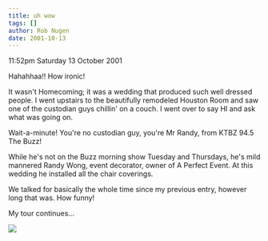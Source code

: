 ```yaml
---
title: uh wow
tags: []
author: Rob Nugen
date: 2001-10-13
---
```


<p class=date>11:52pm Saturday 13 October 2001</p>

<p>Hahahhaa!!  How ironic!</p>

<p>It wasn't Homecoming; it was a wedding that
produced such well dressed people.  I went upstairs to
the beautifully remodeled Houston Room and saw one of
the custodian guys chillin' on a couch.  I went over
to say HI and ask what was going on.</p>

<p>Wait-a-minute!  You're no custodian guy, you're Mr
Randy, from KTBZ 94.5 The Buzz!</p>

<p>While he's not on the Buzz morning show Tuesday and
Thursdays, he's mild mannered Randy Wong, event
decorator, owner of A Perfect Event.  At this wedding
he installed all the chair coverings.</p>

<p>We talked for basically the whole time since my
previous entry, however long that was.  How funny!</p>

<p>My tour continues...</p>

<p><img src="/images/rob/wL-ROB.gif"/></p>
